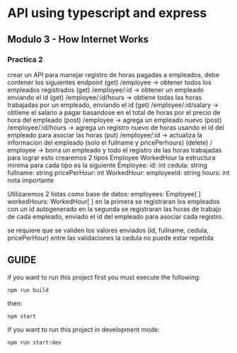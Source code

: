 # API using typescript and express

## Modulo 3 - How Internet Works

### Practica 2

crear un API para manejar registro de horas pagadas a empleados, debe contener los siguientes endpoint
(get) /employee
-> obtener todos los empleados registrados
(get) /employee/:id
-> obtener un empleado enviando el id
(get) /employee/:id/hours
-> obtiene todas las horas trabajadas por un empleado, enviando el id
(get) /employee/:id/salary
->  obtiene el salario a pagar basandose en el total de horas por el precio de hora del empleado
(post) /employee
-> agrega un empleado nuevo
(post) /employee/:id/hours
-> agrega un registro nuevo de horas usando el id del empleado para asociar las horas
(put) /employee/:id
-> actualiza la informacion del empleado (solo el fullname y pricePerhours)
(delete) / employee
-> borra un empleado y todo el registro de las horas trabajadas
 para lograr esto crearemos 2 tipos
Employee
WorkedHour
la estructura minima para cada tipo es la siguiente
Employee:
id: int
cedula: string
fullname: string
pricePerHour: int
WorkedHour:
employeeId: string
hours: int
nota importante

Utilizaremos 2 listas como base de datos:
employees: Employee[ ]
workedHours: WorkedHour[ ]
en la primera se registraran los empleados con un id autogenerado
en la segunda se registraran las horas de trabajo de cada empleado, enviado el id del empleado para asociar cada registro.

se requiere que se validen los valores enviados (id, fullname, cedula, pricePerHour)
entre las validaciones la cedula no puede estar repetida

## GUIDE

if you want to run this project first you must execute the following:
```
npm run build
```
then:
```
npm start
```

If you want to run this project in development mode:
```
npm run start:dev
```